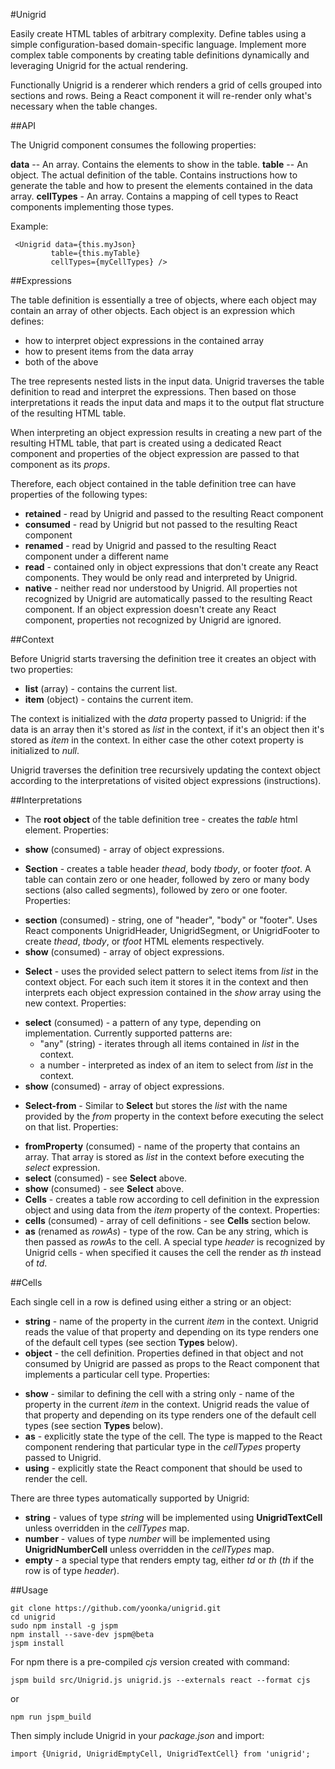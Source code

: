 #Unigrid

Easily create HTML tables of arbitrary complexity. Define tables using a simple configuration-based domain-specific language. Implement more complex table components by creating table definitions dynamically and leveraging Unigrid for the actual rendering.

Functionally Unigrid is a renderer which renders a grid of cells grouped into sections and rows. Being a React component it will re-render only what's necessary when the table changes.

##API

The Unigrid component consumes the following properties:

**data** -- An array. Contains the elements to show in the table.
**table** -- An object. The actual definition of the table. Contains instructions how to generate the table and how to present the elements contained in the data array.
**cellTypes** - An array. Contains a mapping of cell types to React components implementing those types.

Example:

     <Unigrid data={this.myJson}
             table={this.myTable}
             cellTypes={myCellTypes} />

##Expressions

The table definition is essentially a tree of objects, where each object may contain an array of other objects. Each object is an expression which defines:
 - how to interpret object expressions in the contained array
 - how to present items from the data array
 - both of the above

The tree represents nested lists in the input data. Unigrid traverses the table definition to read and interpret the expressions. Then based on those interpretations it reads the input data and maps it to the output flat structure of the resulting HTML table.

When interpreting an object expression results in creating a new part of the resulting HTML table, that part is created using a dedicated React component and properties of the object expression are passed to that component as its _props_.

Therefore, each object contained in the table definition tree can have properties of the following types:
 - **retained** - read by Unigrid and passed to the resulting React component
 - **consumed** - read by Unigrid but not passed to the resulting React component
 - **renamed** - read by Unigrid and passed to the resulting React component under a different name
 - **read** - contained only in object expressions that don't create any React components. They would be only read and interpreted by Unigrid.
 - **native** - neither read nor understood by Unigrid. All properties not recognized by Unigrid are automatically passed to the resulting React component. If an object expression doesn't create any React component, properties not recognized by Unigrid are ignored.

##Context

Before Unigrid starts traversing the definition tree it creates an object with two properties:

* **list** (array) - contains the current list.
* **item** (object) - contains the current item.

The context is initialized with the _data_ property passed to Unigrid: if the data is an array then it's stored as _list_ in the context, if it's an object then it's stored as _item_ in the context. In either case the other cotext property is initialized to _null_.

Unigrid traverses the definition tree recursively updating the context object according to the interpretations of visited object expressions (instructions).

##Interpretations

* The **root object** of the table definition tree - creates the _table_ html element. Properties:
 - **show** (consumed) - array of object expressions.
* **Section** - creates a table header _thead_, body _tbody_, or footer _tfoot_. A table can contain zero or one header, followed by zero or many body sections (also called segments), followed by zero or one footer. Properties:
 - **section** (consumed) - string, one of "header", "body" or "footer". Uses React components UnigridHeader, UnigridSegment, or UnigridFooter to create _thead_, _tbody_, or _tfoot_ HTML elements respectively.
 - **show** (consumed) - array of object expressions.
* **Select** - uses the provided select pattern to select items from _list_ in the context object. For each such item it stores it in the context and then interprets each object expression contained in the _show_ array using the new context. Properties:
 - **select** (consumed) - a pattern of any type, depending on implementation. Currently supported patterns are:
     * "any" (string) - iterates through all items contained in _list_ in the context.
     * a number - interpreted as index of an item to select from _list_ in the context.
 - **show** (consumed) - array of object expressions.
* **Select-from** - Similar to **Select** but  stores the _list_ with the name provided by the _from_ property in the context before executing the select on that list. Properties:
 - **fromProperty** (consumed) - name of the property that contains an array. That array is stored as _list_ in the context before executing the _select_ expression.
 - **select** (consumed) - see **Select** above.
 - **show** (consumed) - see **Select** above.
- **Cells** - creates a table row according to cell definition in the expression object and using data from the _item_ property of the context. Properties:
 - **cells** (consumed) - array of cell definitions - see **Cells** section below.
 - **as** (renamed as _rowAs_) - type of the row. Can be any string, which is then passed as _rowAs_ to the cell. A special type _header_ is recognized by Unigrid cells - when specified it causes the cell the render as _th_ instead of _td_.

##Cells

Each single cell in a row is defined using either a string or an object:

* **string** - name of the property in the current _item_ in the context. Unigrid reads the value of that property and depending on its type renders one of the default cell types (see section **Types** below).
* **object** - the cell definition. Properties defined in that object and not consumed by Unigrid are passed as props to the React component that implements a particular cell type. Properties:
 - **show** - similar to defining the cell with a string only - name of the property in the current _item_ in the context. Unigrid reads the value of that property and depending on its type renders one of the default cell types (see section **Types** below).
 - **as** - explicitly state the type of the cell. The type is mapped to the React component rendering that particular type in the _cellTypes_ property passed to Unigrid.
 - **using** - explicitly state the React component that should be used to render the cell.

There are three types automatically supported by Unigrid:
- **string** - values of type _string_ will be implemented using **UnigridTextCell** unless overridden in the _cellTypes_ map.
- **number** - values of type _number_ will be implemented using **UnigridNumberCell** unless overridden in the _cellTypes_ map.
- **empty** - a special type that renders empty tag, either _td_ or _th_ (_th_ if the row is of type _header_).

##Usage

    git clone https://github.com/yoonka/unigrid.git
    cd unigrid
    sudo npm install -g jspm
    npm install --save-dev jspm@beta
    jspm install

For npm there is a pre-compiled _cjs_ version created with command:

    jspm build src/Unigrid.js unigrid.js --externals react --format cjs

or

    npm run jspm_build

Then simply include Unigrid in your _package.json_ and import:

    import {Unigrid, UnigridEmptyCell, UnigridTextCell} from 'unigrid';

